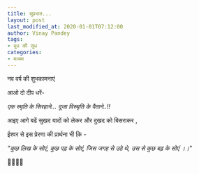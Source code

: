 ```yaml
---
title: सुप्रभात...
layout: post
last_modified_at: 2020-01-01T07:12:00
author: Vinay Pandey
tags:
- बुध की सुध
categories:
- मध्यम
---
```

नव वर्ष की शुभकामनाएं
          
आओ दो दीप धरें-

 *एक स्मृति के सिरहाने...*
     *दूजा विस्मृति के पैताने..!!*

आइए आगे बढें
सुखद यादों को लेकर 
और दुखद को बिसराकर ,

ईश्वर से इस प्रेरणा की प्रार्थना भी क़ि -

*_"कुछ लिख के सोएं,_*
*_कुछ पढ़ के सोएं,_*
*_जिस जगह से उठे थे,_*
*_उस से कुछ बढ़ के सोएं ।।"_*

🙏🌷🌷🙏


